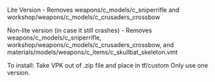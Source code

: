 Lite Version - Removes weapons/c_models/c_sniperrifle and workshop/weapons/c_models/c_crusaders_crossbow

Non-lite version (in case it still crashes) - Removes weapons/c_models/c_sniperrifle, workshop/weapons/c_models/c_crusaders_crossbow, and materials/models/weapons/c_items/c_skullbat_skeleton.vmt

To install: Take VPK out of .zip file and place in tf/custom    Only use one version.
